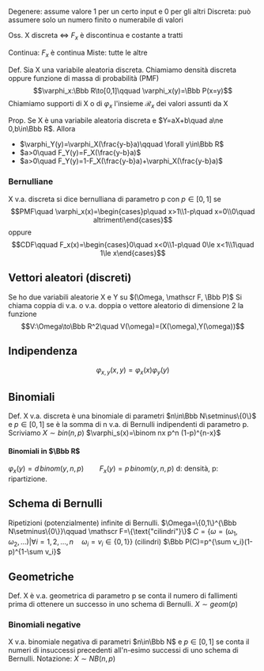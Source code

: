 
Degenere: assume valore 1 per un certo input e 0 per gli altri
Discreta: può assumere solo un numero finito o numerabile di valori

Oss. X discreta $\iff$ $F_x$ è discontinua e costante a tratti

Continua: $F_x$ è continua
Miste: tutte le altre

Def. Sia X una variabile aleatoria discreta. Chiamiamo densità discreta oppure funzione di massa di probabilità (PMF)
$$\varphi_x:\Bbb R\to[0,1]\qquad \varphi_x(y)=\Bbb P(x=y)$$
Chiamiamo supporti di X o di $\varphi_x$ l'insieme $\mathcal R_x$ dei valori assunti da X

Prop. Se X è una variabile aleatoria discreta e $Y=aX+b\quad a\ne 0,b\in\Bbb R$. Allora 
- $\varphi_Y(y)=\varphi_X(\frac{y-b}a)\qquad \forall y\in\Bbb R$
- $a>0\quad F_Y(y)=F_X(\frac{y-b}a)$
- $a>0\quad F_Y(y)=1-F_X(\frac{y-b}a)+\varphi_X(\frac{y-b}a)$


### Bernulliane
X v.a. discreta si dice bernulliana di parametro p con $p\in[0,1]$ se 
$$PMF\quad \varphi_x(x)=\begin{cases}p\quad x>1\\1-p\quad x=0\\0\quad altrimenti\end{cases}$$
oppure
$$CDF\qquad F_x(x)=\begin{cases}0\quad x<0\\1-p\quad 0\le x<1\\1\quad 1\le x\end{cases}$$
## Vettori aleatori (discreti)
Se ho due variabili aleatorie X e Y su $(\Omega, \mathscr F, \Bbb P)$
Si chiama coppia di v.a. o v.a. doppia o vettore aleatorio di dimensione 2 la funzione 
$$V:\Omega\to\Bbb R^2\quad V(\omega)=(X(\omega),Y(\omega))$$

## Indipendenza
$$\varphi_{x,y}(x,y)=\varphi_x(x)\varphi_y(y)$$

## Binomiali
Def. X v.a. discreta è una binomiale di parametri $n\in\Bbb N\setminus\{0\}$ e $p\in [0,1]$ se è la somma di n v.a. di Bernulli indipendenti di parametro p. Scriviamo $X\sim bin(n,p)$
$\varphi_s(x)=\binom nx p^n (1-p)^{n-x}$

#### Binomiali in $\Bbb R$
$\varphi_x(y)=d\,binom(y,n,p)\qquad F_x(y)=p\,binom(y,n,p)$
d: densità, p: ripartizione.

## Schema di Bernulli
Ripetizioni (potenzialmente) infinite di Bernulli.
$\Omega=\{0,1\}^{\Bbb N\setminus\{0\}}\qquad \mathscr F=\{\text{"cilindri"}\}$
$C=\{\omega=(\omega_1,\omega_2,\dots)|\forall i=1,2,\dots,n\quad\omega_i=v_i\in\{0,1\}\}$    (cilindri)
$\Bbb P(C)=p^{\sum v_i}(1-p)^{1-\sum v_i}$

## Geometriche
Def. X è v.a. geometrica di parametro p se conta il numero di fallimenti prima di ottenere un successo in uno schema di Bernulli.
$X\sim geom(p)$


### Binomiali negative
X v.a. binomiale negativa di parametri $n\in\Bbb N$ e $p\in[0,1]$ se conta il numeri di insuccessi precedenti all'n-esimo successi di uno schema di Bernulli.
Notazione: $X\sim NB(n,p)$
